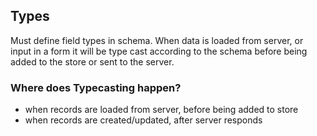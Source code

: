 ## Types
Must define field types in schema. When data is loaded from server, or input in a form it will be type cast according to the schema before being added to the store or sent to the server.

### Where does Typecasting happen?
- when records are loaded from server, before being added to store
- when records are created/updated, after server responds
